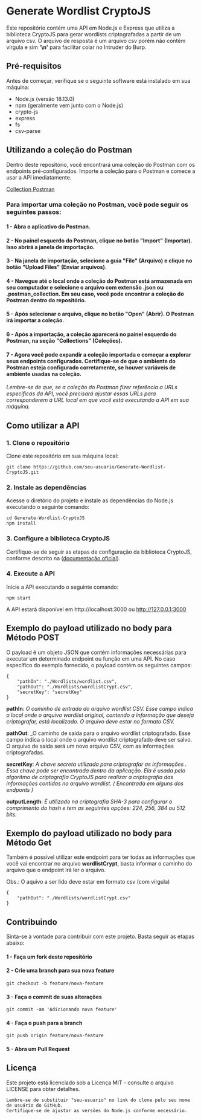 # Generate Wordlist CryptoJS

Este repositório contém uma API em Node.js e Express que utiliza a biblioteca CryptoJS para gerar wordlists criptografadas a partir de um arquivo csv.
O arquivo de resposta é um arquivo csv porém não contém vírgula e sim **'\n'** para facilitar colar no Intruder do Burp.

## Pré-requisitos

Antes de começar, verifique se o seguinte software está instalado em sua máquina:

- Node.js (versão 18.13.0)
- npm (geralmente vem junto com o Node.js)
- crypto-js
- express
- fs
- csv-parse

## Utilizando a coleção do Postman
Dentro deste repositório, você encontrará uma coleção do Postman com os endpoints pré-configurados. Importe a coleção para o Postman e comece a usar a API imediatamente.

[Collection Postman](https://github.com/Strongreen/GenerateWordlistCryptoJS/blob/main/GenerateWordlistCryptoJS.postman_collection.json)

### Para importar uma coleção no Postman, você pode seguir os seguintes passos:

#### 1 - Abra o aplicativo do Postman.

#### 2 - No painel esquerdo do Postman, clique no botão "Import" (Importar). Isso abrirá a janela de importação.

#### 3 - Na janela de importação, selecione a guia "File" (Arquivo) e clique no botão "Upload Files" (Enviar arquivos).

#### 4 - Navegue até o local onde a coleção do Postman está armazenada em seu computador e selecione o arquivo com extensão .json ou .postman_collection. Em seu caso, você pode encontrar a coleção do Postman dentro do repositório.

#### 5 - Após selecionar o arquivo, clique no botão "Open" (Abrir). O Postman irá importar a coleção.

#### 6 - Após a importação, a coleção aparecerá no painel esquerdo do Postman, na seção "Collections" (Coleções).

#### 7 - Agora você pode expandir a coleção importada e começar a explorar seus endpoints configurados. Certifique-se de que o ambiente do Postman esteja configurado corretamente, se houver variáveis de ambiente usadas na coleção.

_Lembre-se de que, se a coleção do Postman fizer referência a URLs específicas da API, você precisará ajustar essas URLs para corresponderem à URL local em que você está executando a API em sua máquina._

## Como utilizar a API

### 1. Clone o repositório

Clone este repositório em sua máquina local:

```
git clone https://github.com/seu-usuario/Generate-Wordlist-CryptoJS.git
```

### 2. Instale as dependências
Acesse o diretório do projeto e instale as dependências do Node.js executando o seguinte comando:

```
cd Generate-Wordlist-CryptoJS
npm install
```

### 3. Configure a biblioteca CryptoJS
Certifique-se de seguir as etapas de configuração da biblioteca CryptoJS, conforme descrito na ([documentação oficial](https://cryptojs.gitbook.io/docs/)).


### 4. Execute a API
Inicie a API executando o seguinte comando:

```
npm start
```
A API estará disponível em http://localhost:3000 ou http://127.0.0.1:3000

## Exemplo do payload utilizado no body para Método POST

O payload é um objeto JSON que contém informações necessárias para executar um determinado endpoint ou função em uma API. No caso específico do exemplo fornecido, o payload contém os seguintes campos:

```
{
    "pathIn": "./Wordlists/wordlist.csv",
    "pathOut": "./Wordlists/wordlistCrypt.csv",
    "secretKey": "secretKey"
}
```

**pathIn**: _O caminho de entrada do arquivo wordlist CSV. Esse campo indica o local onde o arquivo wordlist original, contendo a informação que deseja criptografar, está localizado. O arquivo deve estar no formato CSV._

**pathOut**: _O caminho de saída para o arquivo wordlist criptografado. Esse campo indica o local onde o arquivo wordlist criptografado deve ser salvo. O arquivo de saída será um novo arquivo CSV, com as informações criptografadas.

**secretKey**: _A chave secreta utilizada para criptografar as informações . Essa chave pode ser encontrada dentro da aplicação. Ela é usada pelo algoritmo de criptografia CryptoJS para realizar a criptografia das informações contidas no arquivo wordlist. ( Encontrada em alguns dos endponts )_

**outputLength**: _É utilizado na criptografia SHA-3 para configurar o comprimento do hash e tem as seguintes opções: 224, 256, 384 ou 512 bits._

## Exemplo do payload utilizado no body para Método Get

Também é possível utilizar este endpoint para ter todas as informações que você vai encontrar no arquivo **wordlistCrypt**, basta informar o caminho do arquivo que o endpoint irá ler o arquivo. 

Obs.: O aquivo a ser lido deve estar em formato csv (com vírgula)

```
{
    "pathOut": "./Wordlists/wordlistCrypt.csv"
}
```

## Contribuindo
Sinta-se à vontade para contribuir com este projeto. Basta seguir as etapas abaixo:

#### 1 - Faça um fork deste repositório
#### 2 - Crie uma branch para sua nova feature
```git checkout -b feature/nova-feature```
#### 3 - Faça o commit de suas alterações 
```git commit -am 'Adicionando nova feature'```
#### 4 - Faça o push para a branch 
```git push origin feature/nova-feature```
#### 5 - Abra um Pull Request

## Licença
Este projeto está licenciado sob a Licença MIT - consulte o arquivo LICENSE para obter detalhes.

```
Lembre-se de substituir "seu-usuario" no link do clone pelo seu nome de usuário do GitHub. 
Certifique-se de ajustar as versões do Node.js conforme necessário.
```
